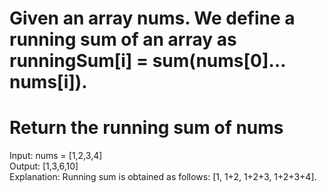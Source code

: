 # Given an array nums. We define a running sum of an array as runningSum[i] = sum(nums[0]…nums[i]).
# Return the running sum of nums

Input: nums = [1,2,3,4] <br>
Output: [1,3,6,10] <br>
Explanation: Running sum is obtained as follows: [1, 1+2, 1+2+3, 1+2+3+4].
